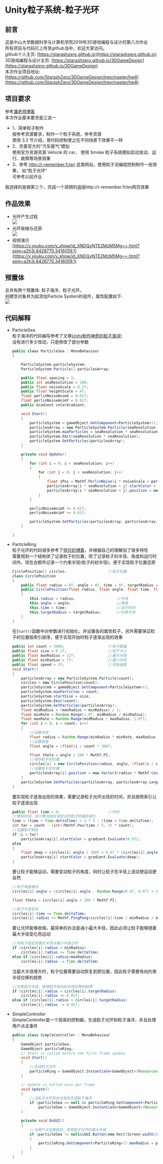 # **Unity粒子系统-粒子光环**  
## **前言**  
这是中山大学数据科学与计算机学院2019年3D游戏编程与设计的第八次作业  
所有项目与代码已上传至github当中，欢迎大家访问。  
github个人主页: [https://starashzero.github.io](https://starashzero.github.io)  
3D游戏编程与设计主页: [https://starashzero.github.io/3DGameDesign](https://starashzero.github.io/3DGameDesign)  
本次作业项目地址: [https://github.com/StarashZero/3DGameDesign/tree/master/hw8](https://github.com/StarashZero/3DGameDesign/tree/master/hw8)   

## **项目要求**  
参考[潘老师博客](https://pmlpml.github.io/unity3d-learning/08-particle-system)    
本次作业基本要求是三选一  

* 1、简单粒子制作  
按参考资源要求，制作一个粒子系统，参考资源  
使用 3.3 节介绍，用代码控制使之在不同场景下效果不一样  
* 2、完善官方的“汽车尾气”模拟  
使用官方资源资源 Vehicle 的 car， 使用 Smoke 粒子系统模拟启动发动、运行、故障等场景效果  
* 3、参考 http://i-remember.fr/en 这类网站，使用粒子流编程控制制作一些效果， 如“粒子光环”  
    可参考以前作业  

我选择的是做第三个，完成一个简陋的盗版http://i-remember.fr/en网页效果  
## **作品效果**  
* 光环产生过程  
    ![](picture/1.gif)  
* 光环收缩与还原  
    ![](picture/2.gif)  
* 视频演示    
    [https://v.youku.com/v_show/id_XNDQyNTE2MzM5Mg==.html?spm=a2h3j.8428770.3416059.1](https://v.youku.com/v_show/id_XNDQyNTE2MzM5Mg==.html?spm=a2h3j.8428770.3416059.1)

## **预置体**  
总共有两个预置体: 粒子海洋、粒子光环。  
创建空对象并为起添加Particle System的组件，属性配置如下:  
![](picture/1.png)  

## **代码解释**  
* ParticleSea  
    粒子海洋的代码编写参考了文章[Unity制作神奇的粒子海洋!](http://www.manew.com/thread-47123-1-1.html)  
    没有进行多少改动，只是修改了部分参数  
    ```java
    public class ParticleSea : MonoBehaviour
    {

        ParticleSystem particleSystem;
        ParticleSystem.Particle[] particlesArray;

        public float spacing = 1;
        public int seaResolution = 100;
        public float noiseScale = 0.1f;
        public float heightScale = 4f;
        float perlinNoiseAnimX = 0.01f;
        float perlinNoiseAnimY = 0.01f;
        public Gradient colorGradient;

        void Start()
        {
            particleSystem = gameObject.GetComponent<ParticleSystem>();
            particlesArray = new ParticleSystem.Particle[seaResolution * seaResolution];
            particleSystem.maxParticles = seaResolution * seaResolution;
            particleSystem.Emit(seaResolution * seaResolution);
            particleSystem.GetParticles(particlesArray);
        }

        private void Update()
        {
            for (int i = 0; i < seaResolution; i++)
            {
                for (int j = 0; j < seaResolution; j++)
                {
                    float zPos = Mathf.PerlinNoise(i * noiseScale + perlinNoiseAnimX, j * noiseScale + perlinNoiseAnimY);
                    particlesArray[i * seaResolution + j].startColor = colorGradient.Evaluate(zPos);
                    particlesArray[i * seaResolution + j].position = new Vector3(i * spacing, zPos * heightScale, j * spacing);
                }
            }

            perlinNoiseAnimX += 0.01f;
            perlinNoiseAnimY += 0.01f;

            particleSystem.SetParticles(particlesArray, particlesArray.Length);
        }

    }
    ```  
* ParticleRing  
    粒子光环的代码很多参考了[师兄的博客](https://blog.csdn.net/simba_scorpio/article/details/51251126)，并根据自己的理解加了很多特性    
    需要用到一个结构体了记录粒子的位置，除了记录粒子的半径、角度和运行时间外，现在会额外记录一个约束半径(粒子的初半径)，便于实现粒子位置还原    
    ```java   
    CirclePosition[] circles;                   //粒子位置
    class CirclePosition
    {
        public float radius = 0f, angle = 0f, time = 0f, targetRadius = 0f;
        public CirclePosition(float radius, float angle, float time, float targetRadius)
        {
            this.radius = radius;                   //半径    
            this.angle = angle;                     //角度
            this.time = time;                       //运行时间                              
            this.targetRadius = targetRadius;       //约束半径
        }
    }
    ```    
    在```Start()```函数中对参数进行初始化，并设置各的属性粒子，另外需要保证粒子的位置按索引排序，便于实现开始时粒子逐渐出现的效果  
    ```java  
    public int count = 3000;                    //粒子数量
    public float size = 0.1f;                   //粒子大小
    public float maxRadius = 12f;               //最大半径
    public float minRadius = 7f;                //最小半径
    public float speed = 2f;                    //初始速度
    void Start()
    {
        particlesArray = new ParticleSystem.Particle[count];
        circles = new CirclePosition[count];
        particleSystem = gameObject.GetComponent<ParticleSystem>();
        particleSystem.maxParticles = count;
        particleSystem.startSize = size;
        particleSystem.Emit(count);
        particleSystem.GetParticles(particlesArray);
        float midRadius = (maxRadius + minRadius) / 2;
        float minRate = Random.Range(1.0f, midRadius / minRadius);
        float maxRate = Random.Range(midRadius / maxRadius, 1.0f);
        for (int i = 0; i < count; i++)
        {
            //设置半径
            float radius = Random.Range(minRadius * minRate, maxRadius * maxRate);
            //设置角度
            float angle = (float)i / count * 360f;

            float theta = angle / 180 * Mathf.PI;
            //保存粒子初位置
            circles[i] = new CirclePosition(radius, angle, (float)i / count * 360f, radius);
            //设置粒子初位置
            particlesArray[i].position = new Vector3(radius * Mathf.Cos(theta), radius * Mathf.Sin(theta), 0);
        }
        particleSystem.SetParticles(particlesArray, particlesArray.Length);
    }
    ```
    要实现粒子逐渐出现的效果，需要记录粒子光环出现的时间，并且按照索引让粒子逐渐出现  
    ```java
    public float time = 0;                      //时间
    //增加时间，并计算当前应该显示的粒子的最低索引
    time = (time + Time.deltaTime) > 5 ? 5 : (time + Time.deltaTime);
    int tar = count - (int)(Mathf.Pow(time / 5, 3) * count);  
    //设置粒子颜色
    if (i < tar)
        particlesArray[i].startColor = gradient.Evaluate(0.5f);             //粒子全透明
    else
    {
        float deep = circles[i].angle / 360f > 0.6f ? (circles[i].angle / 360f) : (circles[i].angle / 360f < 0.4f ? circles[i].angle / 360f : 0.4f);    //不允许全透明
        particlesArray[i].startColor = gradient.Evaluate(deep);
    }
    ```  
    要让粒子能够运动，需要变动粒子的角度，同时让粒子在半径上波动使运动更自然  
    ```java
    //粒子角度增加
    circles[i].angle = (circles[i].angle - Random.Range(0.4f, 0.6f) + 360f) % 360f;

    float theta = circles[i].angle / 180 * Mathf.PI;

    //粒子半径变动
    circles[i].time += Time.deltaTime;
    circles[i].radius += Mathf.PingPong(circles[i].time / minRadius / maxRadius, pingPong) - pingPong / 2.0f;
    ```  
    要让光环能够收缩，最简单的办法是减小最大半径，因此必须让粒子能够随着最大半径变化而运动  
    ```java  
    //将粒子锁定至最大半径与最小半径之间
    if (circles[i].radius < minRadius)
        circles[i].radius += Time.deltaTime;
    else if (circles[i].radius>maxRadius)
        circles[i].radius -= Time.deltaTime;
    ```  
    当最大半径增大时，粒子位置需要自动恢复到原位置，因此粒子需要有向约束半径位移的趋势  
    ```java
    //约束粒子半径，使得粒子有向初半径位移的趋势
    if (circles[i].radius < circles[i].targetRadius)
        circles[i].radius += 0.01f;
    else if (circles[i].radius > circles[i].targetRadius)
        circles[i].radius -= 0.01f;
    ```  
* SimpleController  
    SimpleController是一个简易的控制器，生成粒子光环和粒子海洋，并且处理用户点击事件  
    ```java
    public class SimpleController : MonoBehaviour
    {
        GameObject particleSea;
        GameObject particleRing;
        // Start is called before the first frame update
        void Start()
        {
            //生成粒子光环
            particleRing = GameObject.Instantiate<GameObject>(Resources.Load<GameObject>("Prefabs/ParticleRing"), new Vector3(0, 0, 15), Quaternion.identity);
        }

        // Update is called once per frame
        void Update()
        {
            //当粒子光环完全出现后生成粒子海洋
            if (particleSea == null && particleRing.GetComponent<ParticleRing>().time == 5)
                particleSea = GameObject.Instantiate<GameObject>(Resources.Load<GameObject>("Prefabs/ParticleSea"), new Vector3(-45, -8, -5), Quaternion.identity);
        }

        private void OnGUI()
        {
            //当用户点击按钮后，改变粒子光环的最大半径
            if (particleSea != null&&GUI.Button(new Rect(Screen.width/2-20,Screen.height/2-10,40,40), "+"))
            {
                particleRing.GetComponent<ParticleRing>().maxRadius = particleRing.GetComponent<ParticleRing>().maxRadius == 12 ? 9 : 12;
            }
        }
    }
    ```
